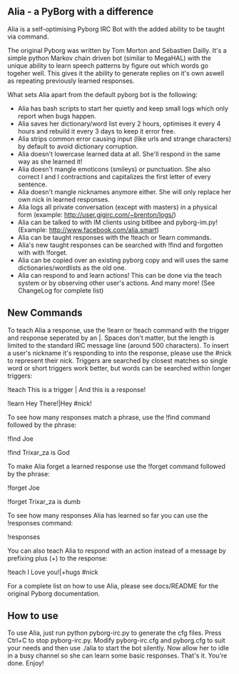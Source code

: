 Alia - a PyBorg with a difference
---------------------------------

Alia is a self-optimising Pyborg IRC Bot with the added ability to be taught via command.

The original Pyborg was written by Tom Morton and Sébastien Dailly. It's a simple python Markov chain driven bot (similar to MegaHAL) with the unique ability to learn speech patterns by figure out which words go togeher well. This gives it the ability to generate replies on it's own aswell as repeating previously learned responses.

What sets Alia apart from the default pyborg bot is the following:
* Alia has bash scripts to start her quietly and keep small logs which only report when bugs happen.
* Alia saves her dictionary/word list every 2 hours, optimises it every 4 hours and rebuild it every 3 days to keep it error free.
* Alia strips common error causing input (like urls and strange characters) by default to avoid dictionary corruption.
* Alia doesn't lowercase learned data at all. She'll respond in the same way as she learned it!
* Alia doesn't mangle emoticons (smileys) or punctuation. She also correct I and I contractions and capitalizes the first letter of every sentence.
* Alia doesn't mangle nicknames anymore either. She will only replace her own nick in learned responses.
* Alia logs all private conversation (except with masters) in a physical form (example: http://user.gigirc.com/~brenton/logs/)
* Alia can be talked to with IM clients using bitlbee and pyborg-im.py! (Example: http://www.facebook.com/alia.smart)
* Alia can be taught responses with the !teach or !learn commands.
* Alia's new taught responses can be searched with !find and forgotten with with !forget.
* Alia can be copied over an existing pyborg copy and will uses the same dictionaries/wordlists as the old one.
* Alia can respond to and learn actions! This can be done via the teach system or by observing other user's actions.
And many more! (See ChangeLog for complete list)

New Commands
------------

To teach Alia a response, use the !learn or !teach command with the trigger and response seperated by an |.
Spaces don't matter, but the length is limited to the standard IRC message line (around 500 characters).
To insert a user's nickname it's responding to into the response, please use the #nick to represent their nick.
Triggers are searched by closest matches so single word or short triggers work better, but words can be searched within longer triggers:

!teach This is a trigger | And this is a response!

!learn Hey There!|Hey #nick!

To see how many responses match a phrase, use the !find command followed by the phrase:

!find Joe

!find Trixar_za is God

To make Alia forget a learned response use the !forget command followed by the phrase:

!forget Joe

!forget Trixar_za is dumb

To see how many responses Alia has learned so far you can use the !responses command:

!responses

You can also teach Alia to respond with an action instead of a message by prefixing plus (+) to the response:

!teach I Love you!|+hugs #nick

For a complete list on how to use Alia, please see docs/README for the original Pyborg documentation.

How to use
----------

To use Alia, just run python pyborg-irc.py to generate the cfg files. Press Ctrl+C to stop pyborg-irc.py.
Modify pyborg-irc.cfg and pyborg.cfg to suit your needs and then use ./alia to start the bot silently.
Now allow her to idle in a busy channel so she can learn some basic responses. That's it. You're done. Enjoy!